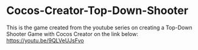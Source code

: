 # Cocos-Creator-Top-Down-Shooter
This is the game created from the youtube series on creating a Top-Down Shooter Game with Cocos Creator on the link below: https://youtu.be/9QLVeUJsFvo
